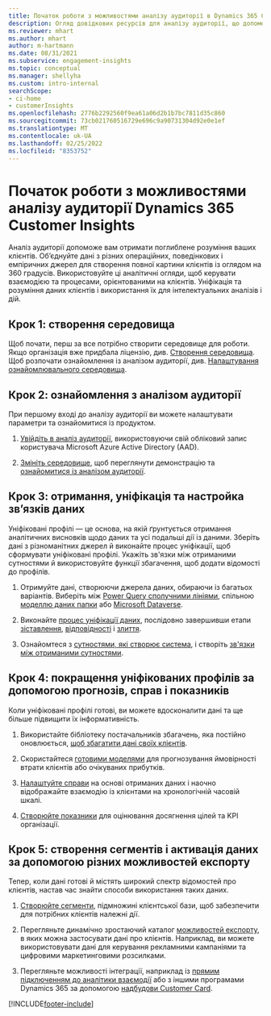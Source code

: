 ```yaml
---
title: Початок роботи з можливостями аналізу аудиторії в Dynamics 365 Customer Insights
description: Огляд довідкових ресурсів для аналізу аудиторії, що допоможуть швидко почати роботу.
ms.reviewer: mhart
ms.author: mhart
author: m-hartmann
ms.date: 08/31/2021
ms.subservice: engagement-insights
ms.topic: conceptual
ms.manager: shellyha
ms.custom: intro-internal
searchScope:
- ci-home
- customerInsights
ms.openlocfilehash: 2776b2292560f9ea61a06d2b1b7bc7811d35c860
ms.sourcegitcommit: 73cb021760516729e696c9a90731304d92e0e1ef
ms.translationtype: MT
ms.contentlocale: uk-UA
ms.lasthandoff: 02/25/2022
ms.locfileid: "8353752"
---
```

# <a name="get-started-with-dynamics-365-customer-insights-audience-insights-capability"></a>Початок роботи з можливостями аналізу аудиторії Dynamics 365 Customer Insights

Аналіз аудиторії допоможе вам отримати поглиблене розуміння ваших клієнтів. Об’єднуйте дані з різних операційних, поведінкових і емпіричних джерел для створення повної картини клієнтів із оглядом на 360 градусів. Використовуйте ці аналітичні огляди, щоб керувати взаємодією та процесами, орієнтованими на клієнтів. Уніфікація та розуміння даних клієнтів і використання їх для інтелектуальних аналізів і дій.

## <a name="step-1-create-an-environment"></a>Крок 1: створення середовища

Щоб почати, перш за все потрібно створити середовище для роботи. Якщо організація вже придбала ліцензію, див. [Створення середовища](create-environment.md). Щоб розпочати ознайомлення із аналізом аудиторії, див. [Налаштування ознайомлювального середовища](../trial-signup.md). 

## <a name="step-2-explore-audience-insights"></a>Крок 2: ознайомлення з аналізом аудиторії

При першому вході до аналізу аудиторії ви можете налаштувати параметри та ознайомитися із продуктом.

1. [Увійдіть в аналіз аудиторії](https://home.ci.ai.dynamics.com), використовуючи свій обліковий запис користувача Microsoft Azure Active Directory (AAD).

1. [Змініть середовище](manage-environments.md#switch-environments), щоб переглянути демонстрацію та [ознайомитися із аналізом аудиторії](home.md).

##  <a name="step-3-ingest-unify-and-set-up-relationships-for-your-data"></a>Крок 3: отримання, уніфікація та настройка зв’язків даних

Уніфіковані профілі — це основа, на якій ґрунтується отримання аналітичних висновків щодо даних та усі подальші дії із даними. Зберіть дані з різноманітних джерел й виконайте процес уніфікації, щоб сформувати уніфіковані профілі. Укажіть зв'язки між отриманими сутностями й використовуйте функції збагачення, щоб додати відомості до профілів. 

1. Отримуйте дані, створюючи джерела даних, обираючи із багатьох варіантів. Виберіть між [Power Query сполучними лініями](connect-power-query.md), спільною [моделлю даних папки](connect-common-data-model.md) або [Microsoft Dataverse](/dynamics365/customer-insights/audience-insights/connect-dataverse-managed-lake). 

1. Виконайте [процес уніфікації даних](data-unification.md), послідовно завершивши етапи [зіставлення](map-entities.md), [відповідності](match-entities.md) і [злиття](merge-entities.md).

1. Ознайомтеся з [сутностями, які створює система](entities.md), і створіть [зв'язки між отриманими сутностями](relationships.md).
    
## <a name="step-4-enhance-unified-profiles-with-predictions-activities-and-measures"></a>Крок 4: покращення уніфікованих профілів за допомогою прогнозів, справ і показників

Коли уніфіковані профілі готові, ви можете вдосконалити дані та ще більше підвищити їх інформативність.

1. Використайте бібліотеку постачальників збагачень, яка постійно оновлюється, [щоб збагатити дані своїх клієнтів](enrichment-hub.md).

1. Скористайтеся [готовими моделями](predictions-overview.md) для прогнозування ймовірності втрати клієнтів або очікуваних прибутків.

1. [Налаштуйте справи](activities.md) на основі отриманих даних і наочно відображайте взаємодію із клієнтами на хронологічній часовій шкалі. 

1. [Створюйте показники](measures.md) для оцінювання досягнення цілей та KPI організації.
 
## <a name="step-5-create-segments-and-activate-data-through-various-export-options"></a>Крок 5: створення сегментів і активація даних за допомогою різних можливостей експорту

Тепер, коли дані готові й містять широкий спектр відомостей про клієнтів, настав час знайти способи використання таких даних. 

1. [Створюйте сегменти](segments.md), підмножині клієнтської бази, щоб забезпечити для потрібних клієнтів належні дії.

1. Перегляньте динамічно зростаючий каталог [можливостей експорту](export-destinations.md), в яких можна застосувати дані про клієнтів. Наприклад, ви можете використовувати дані для керування рекламними кампаніями та цифровими маркетинговими розсилками.

1. Перегляньте можливості інтеграції, наприклад із [прямим підключенням до аналітики взаємодії](../engagement-insights/integrate-audience-insights-engagement-insights.md) або з іншими програмами Dynamics 365 за допомогою [надбудови Customer Card](customer-card-add-in.md).  


[!INCLUDE[footer-include](../includes/footer-banner.md)]